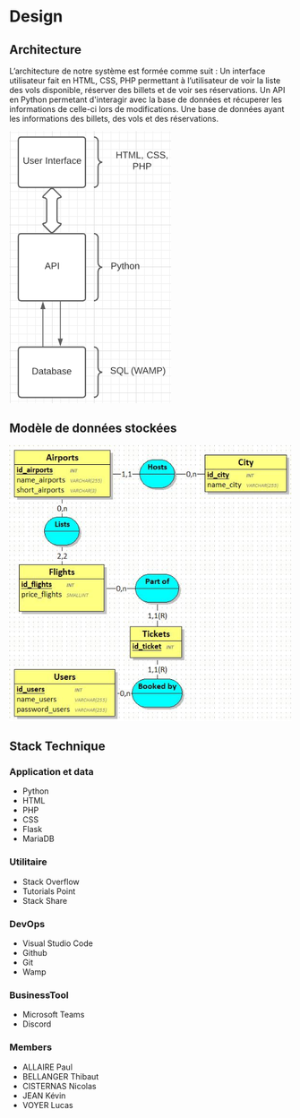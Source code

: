# Design

## Architecture
L’architecture de notre système est formée comme suit :
Un interface utilisateur fait en HTML, CSS, PHP permettant à l’utilisateur de voir la liste des vols disponible, réserver des billets et de voir ses réservations.
Un API en Python permetant d'interagir avec la base de données et récuperer les informations de celle-ci lors de modifications.
Une base de données ayant les informations des billets, des vols et des réservations.

![Screenshot](archi.png)
## Modèle de données stockées 
![Screenshot](db.jpg)
## Stack Technique
### Application et data
  - Python
  - HTML
  - PHP
  - CSS
  - Flask
  - MariaDB

### Utilitaire
  - Stack Overflow
  - Tutorials Point
  - Stack Share

### DevOps
  - Visual Studio Code
  - Github
  - Git
  - Wamp

### BusinessTool
  - Microsoft Teams
  - Discord

### Members
  - ALLAIRE Paul
  - BELLANGER Thibaut
  - CISTERNAS Nicolas
  - JEAN Kévin 
  - VOYER Lucas

  
